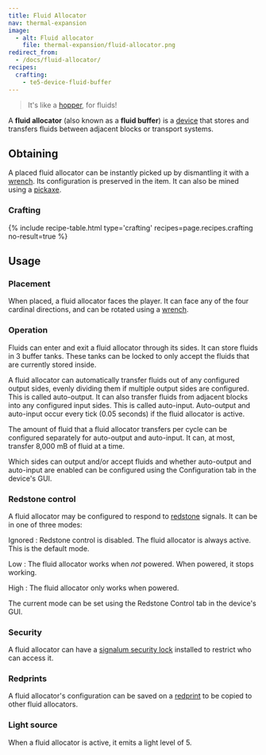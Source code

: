 ```yaml
---
title: Fluid Allocator
nav: thermal-expansion
image:
  - alt: Fluid allocator
    file: thermal-expansion/fluid-allocator.png
redirect_from:
  - /docs/fluid-allocator/
recipes:
  crafting:
    - te5-device-fluid-buffer
---
```


> It's like a [hopper](https://minecraft.gamepedia.com/Hopper), for fluids!


A **fluid allocator** (also known as a **fluid buffer**) is a
[device](/docs/thermal-expansion/devices/) that stores and transfers fluids between adjacent
blocks or transport systems.


Obtaining
---------

A placed fluid allocator can be instantly picked up by dismantling it with a
[wrench](/docs/wrenches/). Its configuration is preserved in the item. It can
also be mined using a [pickaxe](https://minecraft.gamepedia.com/Pickaxe).

### Crafting
{% include recipe-table.html type='crafting' recipes=page.recipes.crafting no-result=true %}


Usage
-----

### Placement
When placed, a fluid allocator faces the player. It can face any of the four
cardinal directions, and can be rotated using a [wrench](/docs/wrenches/).

### Operation
Fluids can enter and exit a fluid allocator through its sides. It can store
fluids in 3 buffer tanks. These tanks can be locked to only accept the fluids
that are currently stored inside.

A fluid allocator can automatically transfer fluids out of any configured output
sides, evenly dividing them if multiple output sides are configured. This is
called auto-output. It can also transfer fluids from adjacent blocks into any
configured input sides. This is called auto-input. Auto-output and auto-input
occur every tick (0.05 seconds) if the fluid allocator is active.

The amount of fluid that a fluid allocator transfers per cycle can be configured
separately for auto-output and auto-input. It can, at most, transfer 8,000 mB of
fluid at a time.

Which sides can output and/or accept fluids and whether auto-output and
auto-input are enabled can be configured using the Configuration tab in the
device's GUI.

### Redstone control
A fluid allocator may be configured to respond to
[redstone](https://minecraft.gamepedia.com/Redstone) signals. It can be in one
of three modes:

Ignored
: Redstone control is disabled. The fluid allocator is always active. This is
the default mode.

Low
: The fluid allocator works when *not* powered. When powered, it stops working.

High
: The fluid allocator only works when powered.

The current mode can be set using the Redstone Control tab in the device's GUI.

### Security
A fluid allocator can have a [signalum security
lock](/docs/thermal-foundation/signalum-security-lock/) installed to restrict who can access it.

### Redprints
A fluid allocator's configuration can be saved on a [redprint](/docs/thermal-foundation/redprint/)
to be copied to other fluid allocators.

### Light source
When a fluid allocator is active, it emits a light level of 5.
